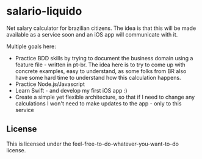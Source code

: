 # salario-liquido

Net salary calculator for brazilian citizens. The idea is that this will be made available as a service soon and an iOS app will communicate with it.

Multiple goals here:

* Practice BDD skills by trying to document the business domain using a feature file - written in pt-br. The idea here is to try to come up with concrete examples, easy to understand, as some folks from BR also have some hard time to understand how this calculation happens.
* Practice Node.js/Javascript
* Learn Swift - and develop my first iOS app :)
* Create a simple yet flexible architecture, so that if I need to change any calculations I won't need to make updates to the app - only to this service

## License
This is licensed under the feel-free-to-do-whatever-you-want-to-do license.